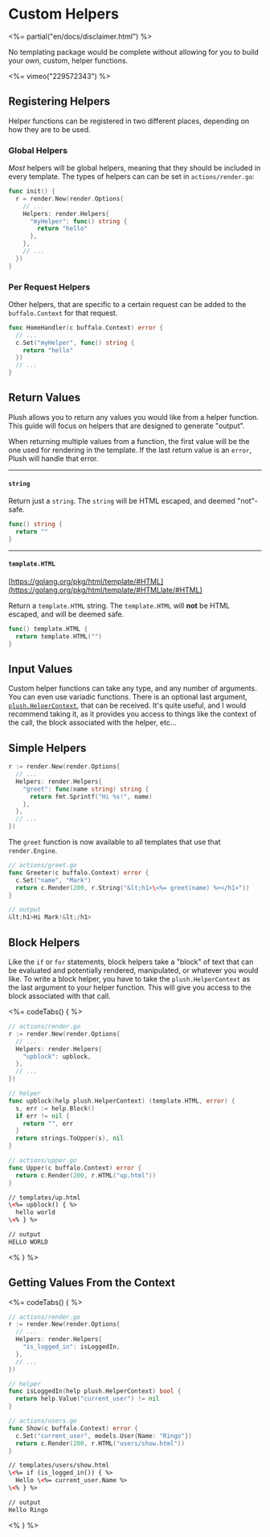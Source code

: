 # Custom Helpers

<%= partial("en/docs/disclaimer.html") %>

No templating package would be complete without allowing for you to build your own, custom, helper functions.

<%= vimeo("229572343") %>

## Registering Helpers

Helper functions can be registered in two different places, depending on how they are to be used.

### Global Helpers

_Most_ helpers will be global helpers, meaning that they should be included in every template. The types of
helpers can can be set in `actions/render.go`:

```go
func init() {
  r = render.New(render.Options{
    // ...
    Helpers: render.Helpers{
      "myHelper": func() string {
        return "hello"
      },
    },
    // ...
  })
}
```

### Per Request Helpers

Other helpers, that are specific to a certain request can be added to the `buffalo.Context` for that request.

```go
func HomeHandler(c buffalo.Context) error {
  // ...
  c.Set("myHelper", func() string {
    return "hello"
  })
  // ...
}
```

## Return Values

Plush allows you to return any values you would like from a helper function. This guide will focus on helpers that
are designed to generate "output".

When returning multiple values from a function, the first value will be the one used for rendering in the template.
If the last return value is an `error`, Plush will handle that error.

---

#### `string`

Return just a `string`. The `string` will be HTML escaped, and deemed "not"-safe.

```go
func() string {
  return ""
}
```

---

#### `template.HTML`

[https://golang.org/pkg/html/template/#HTML](https://golang.org/pkg/html/template/#HTMLlate/#HTML)

Return a `template.HTML` string. The `template.HTML` will **not** be HTML escaped, and will be deemed safe.

```go
func() template.HTML {
  return template.HTML("")
}
```

## Input Values

Custom helper functions can take any type, and any number of arguments. You can even use variadic functions. There is an optional last argument, [`plush.HelperContext`](https://godoc.org/github.com/gobuffalo/plush#HelperContext), that can be received. It's quite useful, and I would recommend taking it, as it provides you access to things like the context of the call, the block associated with the helper, etc...

## Simple Helpers

```go
r := render.New(render.Options{
  // ...
  Helpers: render.Helpers{
    "greet": func(name string) string {
      return fmt.Sprintf("Hi %s!", name)
    },
  },
  // ...
})
```

The `greet` function is now available to all templates that use that `render.Engine`.

```go
// actions/greet.go
func Greeter(c buffalo.Context) error {
  c.Set("name", "Mark")
  return c.Render(200, r.String("&lt;h1>\<%= greet(name) %></h1>"))
}
```

```go
// output
&lt;h1>Hi Mark!&lt;/h1>
```

## Block Helpers

Like the `if` or `for` statements, block helpers take a "block" of text that can be evaluated and potentially rendered, manipulated, or whatever you would like. To write a block helper, you have to take the `plush.HelperContext` as the last argument to your helper function. This will give you access to the block associated with that call.

<%= codeTabs() { %>
```go
// actions/render.go
r := render.New(render.Options{
  // ...
  Helpers: render.Helpers{
    "upblock": upblock,
  },
  // ...
})
```

```go
// helper
func upblock(help plush.HelperContext) (template.HTML, error) {
  s, err := help.Block()
  if err != nil {
    return "", err
  }
  return strings.ToUpper(s), nil
}
```

```go
// actions/upper.go
func Upper(c buffalo.Context) error {
  return c.Render(200, r.HTML("up.html"))
}
```

```html
// templates/up.html
\<%= upblock() { %>
  hello world
\<% } %>
```

```html
// output
HELLO WORLD
```
<% } %>


## Getting Values From the Context

<%= codeTabs() { %>
```go
// actions/render.go
r := render.New(render.Options{
  // ...
  Helpers: render.Helpers{
    "is_logged_in": isLoggedIn,
  },
  // ...
})
```

```go
// helper
func isLoggedIn(help plush.HelperContext) bool {
  return help.Value("current_user") != nil
}
```

```go
// actions/users.go
func Show(c buffalo.Context) error {
  c.Set("current_user", models.User{Name: "Ringo"})
  return c.Render(200, r.HTML("users/show.html"))
}
```

```html
// templates/users/show.html
\<%= if (is_logged_in()) { %>
  Hello \<%= current_user.Name %>
\<% } %>
```

```html
// output
Hello Ringo
```
<% } %>
